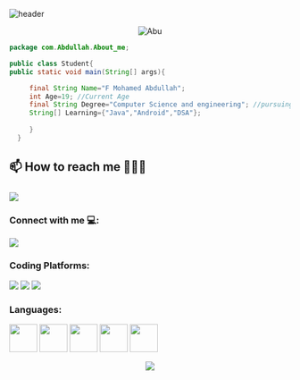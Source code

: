 ![header](https://github.com/f-mohamed-abdullah/f-mohamed-abdullah/assets/115330277/c196bf1d-bf36-498b-bdea-3575732aca91)

<p align="center"> <img src="https://komarev.com/ghpvc/?username=f-mohamed-abdullah&color=blue" alt="Abu" /></h1> </p>


```java
package com.Abdullah.About_me;

public class Student{
public static void main(String[] args){

     final String Name="F Mohamed Abdullah";
     int Age=19; //Current Age
     final String Degree="Computer Science and engineering"; //pursuing
     String[] Learning={"Java","Android","DSA"};
     
     }
  }
  ```
 

## 📫 How to reach me 👨🏻‍💻<br><br><a href="mailto:abdullahfakrudeen2020@gmail.com"><img src="https://img.shields.io/badge/Gmail-D14836?style=for-the-badge&logo=gmail&logoColor=white"></a>

<h3 align="left">Connect with me 💻:</h3>
<p align="left">
<a href="https://www.linkedin.com/in/f-mohamed-abdullah/"><img src="https://img.shields.io/badge/linkedin-%230077B5.svg?style=for-the-badge&logo=linkedin&logoColor=black"></a></p>
<h3 align="left">Coding Platforms:</h3>
<p align="left">
<a href="https://www.hackerrank.com/f___ma?hr_r=1"><img src="https://img.shields.io/badge/-Hackerrank-2EC866?style=for-the-badge&logo=HackerRank&logoColor=black"></a>
<a href="https://www.leetcode.com/f-mohamed-abdullah"><img src="https://img.shields.io/badge/-LeetCode-FFA116?style=for-the-badge&logo=LeetCode&logoColor=black"></a>
<a href="https://auth.geeksforgeeks.org/user/fmohamedabdullah"><img src="https://img.shields.io/badge/GeeksforGeeks-298D46?style=for-the-badge&logo=geeksforgeeks&logoColor=black"></a>
</p>

<h3 align="left">Languages:</h3>
<p align="left">
     <img src="https://cdn-icons-png.flaticon.com/512/226/226777.png" width="50" >
     <img src="https://cdn-icons-png.flaticon.com/512/3665/3665923.png" width="50">
     <img src="https://cdn-icons-png.flaticon.com/512/5968/5968350.png" width="50">
     <img src="https://cdn-icons-png.flaticon.com/512/174/174854.png" width="50">
     <img src="https://cdn-icons-png.flaticon.com/512/732/732190.png" width="50">



</p>
<!--<hr>
<p align="center">
     <a href="https://www.linkedin.com/in/f-mohamed-abdullah/">
          <img src="https://raw.githubusercontent.com/vhanla/vhanla/master/.gitassets/walkingmario.gif"></a>
</p>
<hr>-->
<p align="center">
  <img src="https://capsule-render.vercel.app/api?type=waving&color=gradient&height=100&section=footer"/>
</p>






